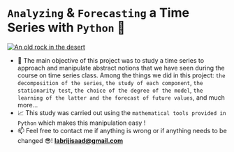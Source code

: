 # `Analyzing` & `Forecasting` a Time Series with `Python` 🐍



[![An old rock in the desert](/assets/images/shiprock.jpg "Shiprock, New Mexico by Beau Rogers")](https://www.flickr.com/photos/beaurogers/31833779864/in/photolist-Qv3rFw-34mt9F-a9Cmfy-5Ha3Zi-9msKdv-o3hgjr-hWpUte-4WMsJ1-KUQ8N-deshUb-vssBD-6CQci6-8AFCiD-zsJWT-nNfsgB-dPDwZJ-bn9JGn-5HtSXY-6CUhAL-a4UTXB-ugPum-KUPSo-fBLNm-6CUmpy-4WMsc9-8a7D3T-83KJev-6CQ2bK-nNusHJ-a78rQH-nw3NvT-7aq2qf-8wwBso-3nNceh-ugSKP-4mh4kh-bbeeqH-a7biME-q3PtTf-brFpgb-cg38zw-bXMZc-nJPELD-f58Lmo-bXMYG-bz8AAi-bxNtNT-bXMYi-bXMY6-bXMYv)



- 🎯 The main objective of this project was to study a time series to approach and manipulate abstract notions that we have seen during the course on time series class. Among the things we did in this project: `the decomposition of the series`, `the study of each component`, `the stationarity test`, `the choice of the degree of the model`, `the learning of the latter and the forecast of future values`, and much more...
- 📈 This study was carried out using the `mathematical tools provided in Python` which makes this manipulation easy !
- 📫 Feel free to contact me if anything is wrong or if anything needs to be changed 😎!  **labrijisaad@gmail.com**


